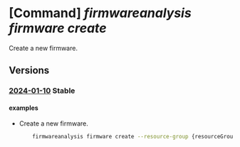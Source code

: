 # [Command] _firmwareanalysis firmware create_

Create a new firmware.

## Versions

### [2024-01-10](/Resources/mgmt-plane/L3N1YnNjcmlwdGlvbnMve30vcmVzb3VyY2Vncm91cHMve30vcHJvdmlkZXJzL21pY3Jvc29mdC5pb3RmaXJtd2FyZWRlZmVuc2Uvd29ya3NwYWNlcy97fS9maXJtd2FyZXMve30=/2024-01-10.xml) **Stable**

<!-- mgmt-plane /subscriptions/{}/resourcegroups/{}/providers/microsoft.iotfirmwaredefense/workspaces/{}/firmwares/{} 2024-01-10 -->

#### examples

- Create a new firmware.
    ```bash
        firmwareanalysis firmware create --resource-group {resourceGroupName} --workspace-name {workspaceName} --description {description} --file-name {fileName} --file-size {fileSize} --vendor {vendorName} --model {model} --version {version} --status {status} --status-messages ['hi','message']
    ```
